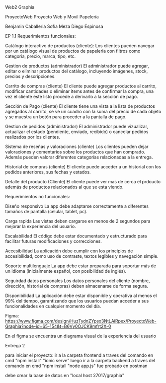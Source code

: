 Web2
Graphia

ProyectoWeb
Proyecto Web y Movil Papelería

Benjamin Caballeria 
Sofia Meza
Diego Espinosa

EP 1.1 Requerimientos funcionales:

Catálogo interactivo de productos (cliente): Los clientes pueden navegar por un catálogo visual de productos de papeleria con filtros como categoria, precio, marca, tipo, etc.

Gestion de productos (administrador) El administrador puede agregar, editar o eliminar productos del catálogo, incluyendo imágenes, stock, precios y descripciones.

Carrito de compras (cliente) El cliente puede agregar productos al carrito, modificar cantidades o eliminar ítems antes de confirmar la compra, una vez el cliente este listo procede a derivarlo a la sección de pago.

Sección de Pago (cliente) El cliente tiene una vista a la lista de productos agregados al carrito, se ve un cuadro con la suma del precio de cada objeto y se muestra un botón para proceder a la pantalla de pago.

Gestion de pedidos (administrador) El administrador puede vizualizar, actualizar el estado (pendiente, enviado, recibido) o cancelar pedidos realizados por los clientes.

Sistema de reseñas y valoraciones (cliente) Los clientes pueden dejar valoraciones y comentarios sobre los productos que han comprado. Además pueden valorar diferentes categorías relacionadas a la entrega.

Historial de compras (cliente) El cliente puede acceder a un historial con los pedidos anteriores, sus fechas y estados.

Detalle del producto (Cliente) El cliente puede ver mas de cerca el prdoucto además de productos relacionados al que se esta viendo.

Requerimientos no funcionales:

Diseño responsivo La app debe adaptarse correctamente a diferentes tamaños de pantalla (celular, tablet, pc).

Carga rapida Las vistas deben cargarse en menos de 2 segundos para mejorar la experiencia del usuario.

Escalabilidad El código debe estar documentado y estructurado para facilitar futuras modificaciones y correcciones.

Accesibilidad La aplicación debe cumplir con los principios de accesibilidad, como uso de contraste, textos legibles y navegación simple.

Soporte multilenguaje La app debe estar preparada para soportar más de un idioma (inicialmente español, con posibilidad de inglés).

Seguirdad datos personales Los datos personales del cliente (nombre, dirección, historial de compras) deben almacenarse de forma segura.

Disponibilidad La aplicación debe estar disponible y operativa al menos el 99% del tiempo, garantizando que los usuarios puedan acceder a sus funcionalidades en cualquier momento del día.

Figma: https://www.figma.com/design/HuzTydnZYpsx3NtLAiRpex/ProyectoWeb-Graphia?node-id=65-154&t=B6Vy0OJCK9mfrt2X-0

En el figma se encuentra un diagrama visual de la experiencia del usuario

Entrega 2

para iniciar el proyecto:
ir a la carpeta frontend a traves del comando en cmd "npm install" "ionic serve" 
luego ir a la carpeta backend a traves del comando en cmd "npm install "node app.js"
fue probado en postman 

debe crear la base de datos en "local host 27017/graphia"


